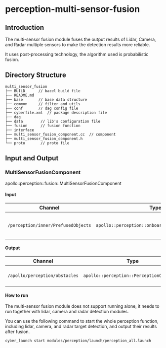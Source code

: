 # perception-multi-sensor-fusion

## Introduction

The multi-sensor fusion module fuses the output results of Lidar, Camera, and Radar multiple sensors to make the
detection results more reliable.

It uses post-processing technology, the algorithm used is probabilistic fusion.

## Directory Structure

```
multi_sensor_fusion
├── BUILD      // bazel build file
├── README.md
├── base       // base data structure
├── common     // filter and utils
├── conf       // dag config file
├── cyberfile.xml  // package description file
├── dag
├── data        // lib's configuration file
├── fusion      // fusion function
├── interface
├── multi_sensor_fusion_component.cc  // component
├── multi_sensor_fusion_component.h
└── proto       // proto file
```

## Input and Output

### MultiSensorFusionComponent

apollo::perception::fusion::MultiSensorFusionComponent

#### Input

| Channel                             | Type                                              | Description                     |
| ----------------------------------- | ------------------------------------------------- | ------------------------------- |
| `/perception/inner/PrefusedObjects` | `apollo::perception::onboard::SensorFrameMessage` | frame contains object detection |

#### Output

| Channel                        | Type                                      | Description                    |
| ------------------------------ | ----------------------------------------- | ------------------------------ |
| `/apollo/perception/obstacles` | `apollo::perception::PerceptionObstacles` | detection results after fusion |

#### How to run

The multi-sensor fusion module does not support running alone, it needs to run together with lidar, camera and radar
detection modules.

You can use the following command to start the whole perception function, including lidar, camera, and radar target
detection, and output their results after fusion.

```
cyber_launch start modules/perception/launch/perception_all.launch
```
